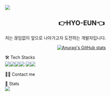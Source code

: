 <img src="https://capsule-render.vercel.app/api?type=Venom&color=0:FFFFCC,100:CCCCFF&height=150&text=Pick%me!&section=header" />

<h2 align="center">👉HYO-EUN👈</h2>

저는 끊임없이 앞으로 나아가고자 도전하는 개발자입니다.

<div align="center">

[![Anurag's GitHub stats](https://github-readme-stats.vercel.app/api?username=hyeinisfree&hide_title=true&show_icons=true&include_all_commits=true&disable_animations=true&theme=vue)](https://github.com/anuraghazra/github-readme-stats)
</div>

🛠️ Tech Stacks<br/>
<img src="https://img.shields.io/badge/React-61DAFB?style=for-the-badge&logo=React&logoColor=black"><img src="https://img.shields.io/badge/Css-1572B6?style=for-the-badge&logo=Css&logoColor=white"><img src="https://img.shields.io/badge/Redux-764ABC?style=for-the-badge&logo=Redux&logoColor=purple"><img src="https://img.shields.io/badge/Next.js-000000?style=for-the-badge&logo=Next.js&logoColor=white">
<img src="https://img.shields.io/badge/Spring-6DB33F?style=for-the-badge&logo=Spring&logoColor=green"><img src="https://img.shields.io/badge/Spring Boot-6DB33F?style=for-the-badge&logo=Spring Boot&logoColor=yellow">
    
    
    
    
🧑‍💻 Contact me

 

🏅 Stats<br/>
<img src="https://capsule-render.vercel.app/api?type=waving&color=CCCCFF&height=95&section=footer" />
